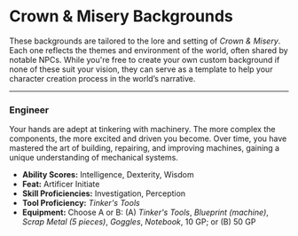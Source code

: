 # Crown & Misery Backgrounds

These backgrounds are tailored to the lore and setting of *Crown & Misery*. Each one reflects the themes and environment of the world, often shared by notable NPCs. While you're free to create your own custom background if none of these suit your vision, they can serve as a template to help your character creation process in the world’s narrative.

---

### Engineer

Your hands are adept at tinkering with machinery. The more complex the components, the more excited and driven you become. Over time, you have mastered the art of building, repairing, and improving machines, gaining a unique understanding of mechanical systems.

- **Ability Scores:** Intelligence, Dexterity, Wisdom
- **Feat:** Artificer Initiate
- **Skill Proficiencies:** Investigation, Perception
- **Tool Proficiency:** *Tinker's Tools*
- **Equipment:** Choose A or B: (A) *Tinker's Tools*, *Blueprint (machine)*, *Scrap Metal (5 pieces)*, *Goggles*, *Notebook*, 10 GP; or (B) 50 GP

